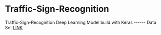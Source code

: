 # Traffic-Sign-Recognition
Traffic-Sign-Recognition Deep Learning Model build with Keras
------ Data Set [LINK](https://www.kaggle.com/meowmeowmeowmeowmeow/gtsrb-german-traffic-sign)
